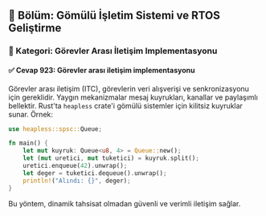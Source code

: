 ## 📘 Bölüm: Gömülü İşletim Sistemi ve RTOS Geliştirme
### 🔹 Kategori: Görevler Arası İletişim Implementasyonu
#### ✅ Cevap 923: Görevler arası iletişim implementasyonu

Görevler arası iletişim (ITC), görevlerin veri alışverişi ve senkronizasyonu için gereklidir. Yaygın mekanizmalar mesaj kuyrukları, kanallar ve paylaşımlı bellektir. Rust'ta `heapless` crate'i gömülü sistemler için kilitsiz kuyruklar sunar. Örnek:

```rust
use heapless::spsc::Queue;

fn main() {
    let mut kuyruk: Queue<u8, 4> = Queue::new();
    let (mut uretici, mut tuketici) = kuyruk.split();
    uretici.enqueue(42).unwrap();
    let deger = tuketici.dequeue().unwrap();
    println!("Alındı: {}", deger);
}
```

Bu yöntem, dinamik tahsisat olmadan güvenli ve verimli iletişim sağlar.
